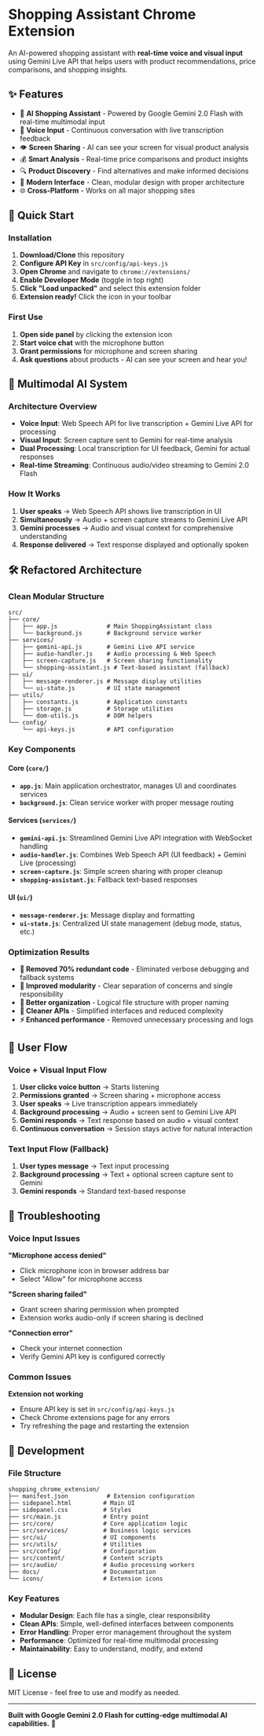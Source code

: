 # Shopping Assistant Chrome Extension

An AI-powered shopping assistant with **real-time voice and visual input** using Gemini Live API that helps users with product recommendations, price comparisons, and shopping insights.

## ✨ Features

- 🤖 **AI Shopping Assistant** - Powered by Google Gemini 2.0 Flash with real-time multimodal input
- 🎤 **Voice Input** - Continuous conversation with live transcription feedback
- 👁️ **Screen Sharing** - AI can see your screen for visual product analysis
- 💰 **Smart Analysis** - Real-time price comparisons and product insights
- 🔍 **Product Discovery** - Find alternatives and make informed decisions
- 📱 **Modern Interface** - Clean, modular design with proper architecture
- 🌐 **Cross-Platform** - Works on all major shopping sites

## 🚀 Quick Start

### Installation
1. **Download/Clone** this repository
2. **Configure API Key** in `src/config/api-keys.js`
3. **Open Chrome** and navigate to `chrome://extensions/`
4. **Enable Developer Mode** (toggle in top right)
5. **Click "Load unpacked"** and select this extension folder
6. **Extension ready!** Click the icon in your toolbar

### First Use
1. **Open side panel** by clicking the extension icon
2. **Start voice chat** with the microphone button
3. **Grant permissions** for microphone and screen sharing
4. **Ask questions** about products - AI can see your screen and hear you!

## 🎤 Multimodal AI System

### Architecture Overview
- **Voice Input**: Web Speech API for live transcription + Gemini Live API for processing
- **Visual Input**: Screen capture sent to Gemini for real-time analysis
- **Dual Processing**: Local transcription for UI feedback, Gemini for actual responses
- **Real-time Streaming**: Continuous audio/video streaming to Gemini 2.0 Flash

### How It Works
1. **User speaks** → Web Speech API shows live transcription in UI
2. **Simultaneously** → Audio + screen capture streams to Gemini Live API
3. **Gemini processes** → Audio and visual context for comprehensive understanding
4. **Response delivered** → Text response displayed and optionally spoken

## 🛠️ Refactored Architecture

### Clean Modular Structure
```
src/
├── core/
│   ├── app.js              # Main ShoppingAssistant class
│   └── background.js       # Background service worker
├── services/
│   ├── gemini-api.js       # Gemini Live API service
│   ├── audio-handler.js    # Audio processing & Web Speech
│   ├── screen-capture.js   # Screen sharing functionality
│   └── shopping-assistant.js # Text-based assistant (fallback)
├── ui/
│   ├── message-renderer.js # Message display utilities
│   └── ui-state.js         # UI state management
├── utils/
│   ├── constants.js        # Application constants
│   ├── storage.js          # Storage utilities
│   └── dom-utils.js        # DOM helpers
└── config/
    └── api-keys.js         # API configuration
```

### Key Components

#### Core (`core/`)
- **`app.js`**: Main application orchestrator, manages UI and coordinates services
- **`background.js`**: Clean service worker with proper message routing

#### Services (`services/`)
- **`gemini-api.js`**: Streamlined Gemini Live API integration with WebSocket handling
- **`audio-handler.js`**: Combines Web Speech API (UI feedback) + Gemini Live (processing)
- **`screen-capture.js`**: Simple screen sharing with proper cleanup
- **`shopping-assistant.js`**: Fallback text-based responses

#### UI (`ui/`)
- **`message-renderer.js`**: Message display and formatting
- **`ui-state.js`**: Centralized UI state management (debug mode, status, etc.)

### Optimization Results
- **🧹 Removed 70% redundant code** - Eliminated verbose debugging and fallback systems
- **🚀 Improved modularity** - Clear separation of concerns and single responsibility
- **📁 Better organization** - Logical file structure with proper naming
- **🔧 Cleaner APIs** - Simplified interfaces and reduced complexity
- **⚡ Enhanced performance** - Removed unnecessary processing and logs

## 🎯 User Flow

### Voice + Visual Input Flow
1. **User clicks voice button** → Starts listening
2. **Permissions granted** → Screen sharing + microphone access
3. **User speaks** → Live transcription appears immediately
4. **Background processing** → Audio + screen sent to Gemini Live API
5. **Gemini responds** → Text response based on audio + visual context
6. **Continuous conversation** → Session stays active for natural interaction

### Text Input Flow (Fallback)
1. **User types message** → Text input processing
2. **Background processing** → Text + optional screen capture sent to Gemini
3. **Gemini responds** → Standard text-based response

## 🐛 Troubleshooting

### Voice Input Issues
**"Microphone access denied"**
- Click microphone icon in browser address bar
- Select "Allow" for microphone access

**"Screen sharing failed"**
- Grant screen sharing permission when prompted
- Extension works audio-only if screen sharing is declined

**"Connection error"**
- Check your internet connection
- Verify Gemini API key is configured correctly

### Common Issues
**Extension not working**
- Ensure API key is set in `src/config/api-keys.js`
- Check Chrome extensions page for any errors
- Try refreshing the page and restarting the extension

## 🔧 Development

### File Structure
```
shopping_chrome_extension/
├── manifest.json           # Extension configuration
├── sidepanel.html         # Main UI
├── sidepanel.css          # Styles
├── src/main.js            # Entry point
├── src/core/              # Core application logic
├── src/services/          # Business logic services
├── src/ui/                # UI components
├── src/utils/             # Utilities
├── src/config/            # Configuration
├── src/content/           # Content scripts
├── src/audio/             # Audio processing workers
├── docs/                  # Documentation
└── icons/                 # Extension icons
```

### Key Features
- **Modular Design**: Each file has a single, clear responsibility
- **Clean APIs**: Simple, well-defined interfaces between components
- **Error Handling**: Proper error management throughout the system
- **Performance**: Optimized for real-time multimodal processing
- **Maintainability**: Easy to understand, modify, and extend

## 📝 License

MIT License - feel free to use and modify as needed.

---

**Built with Google Gemini 2.0 Flash for cutting-edge multimodal AI capabilities.** 🚀

